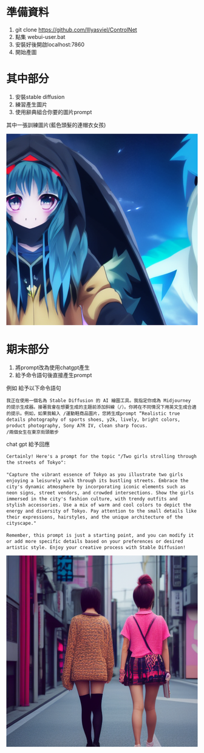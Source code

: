 # 準備資料
1. git clone https://github.com/lllyasviel/ControlNet
2. 點集 webui-user.bat
3. 安裝好後開啟localhost:7860
4. 開始產圖

# 其中部分
1. 安裝stable diffusion
2. 練習產生圖片
3. 使用辭典組合你要的圖片prompt

其中一張訓練圖片(藍色頭髮的連帽衣女孩)

![](https://github.com/10924236/StableDiffusion/blob/master/outputs/extras-images/00000.png)

# 期末部分
1. 將prompt改為使用chatgpt產生
2. 給予命令語句後直接產生prompt

例如 給予以下命令語句

```
我正在使用一個名為 Stable Diffusion 的 AI 繪圖工具。我指定你成為 Midjourney 的提示生成器。接著我會在想要生成的主題前添加斜線（/）。你將在不同情況下用英文生成合適的提示。例如，如果我輸入 /運動鞋商品圖片，您將生成prompt “Realistic true details photography of sports shoes, y2k, lively, bright colors, product photography, Sony A7R IV, clean sharp focus.
/兩個女生在東京街頭散步
```
chat gpt 給予回應
```
Certainly! Here's a prompt for the topic "/Two girls strolling through the streets of Tokyo":

"Capture the vibrant essence of Tokyo as you illustrate two girls enjoying a leisurely walk through its bustling streets. Embrace the city's dynamic atmosphere by incorporating iconic elements such as neon signs, street vendors, and crowded intersections. Show the girls immersed in the city's fashion culture, with trendy outfits and stylish accessories. Use a mix of warm and cool colors to depict the energy and diversity of Tokyo. Pay attention to the small details like their expressions, hairstyles, and the unique architecture of the cityscape."

Remember, this prompt is just a starting point, and you can modify it or add more specific details based on your preferences or desired artistic style. Enjoy your creative process with Stable Diffusion!
```

![](https://github.com/10924236/StableDiffusion/blob/master/outputs/txt2img-images/2023-06-18/00004-4156683012.png)